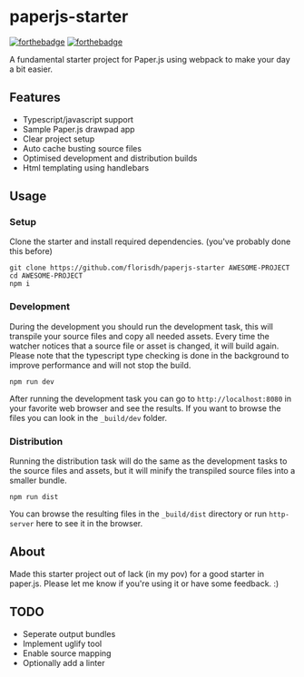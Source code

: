 # paperjs-starter
[![forthebadge](https://forthebadge.com/images/badges/built-with-love.svg)](https://forthebadge.com)
[![forthebadge](https://forthebadge.com/images/badges/check-it-out.svg)](https://forthebadge.com)

A fundamental starter project for Paper.js using webpack to make your day a bit easier.

## Features
- Typescript/javascript support
- Sample Paper.js drawpad app
- Clear project setup
- Auto cache busting source files
- Optimised development and distribution builds
- Html templating using handlebars

## Usage

### Setup
Clone the starter and install required dependencies. (you've probably done this before)
```
git clone https://github.com/florisdh/paperjs-starter AWESOME-PROJECT
cd AWESOME-PROJECT
npm i
```

### Development
During the development you should run the development task, this will transpile your source files and copy all needed assets. Every time the watcher notices that a source file or asset is changed, it will build again. Please note that the typescript type checking is done in the background to improve performance and will not stop the build.
```
npm run dev
```
After running the development task you can go to ``http://localhost:8080`` in your favorite web browser and see the results. If you want to browse the files you can look in the ``_build/dev`` folder.

### Distribution
Running the distribution task will do the same as the development tasks to the source files and assets, but it will minify the transpiled source files into a smaller bundle.
```
npm run dist
```
You can browse the resulting files in the ``_build/dist`` directory or run ``http-server`` here to see it in the browser.

## About
Made this starter project out of lack (in my pov) for a good starter in paper.js. Please let me know if you're using it or have some feedback. :)

## TODO
- Seperate output bundles
- Implement uglify tool
- Enable source mapping
- Optionally add a linter
